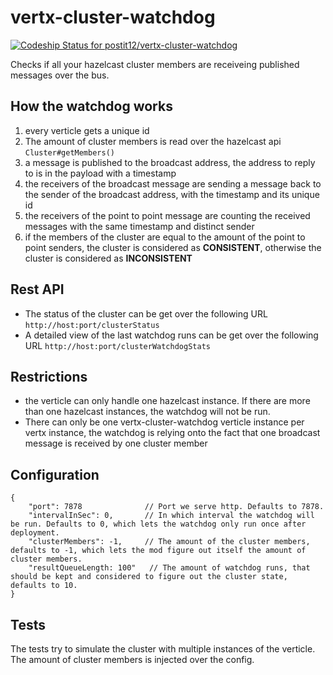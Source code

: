 vertx-cluster-watchdog
======================

[ ![Codeship Status for postit12/vertx-cluster-watchdog](https://codeship.com/projects/05fe16e0-f0cf-0132-7113-460dfda79260/status?branch=master)](https://codeship.com/projects/84716)

Checks if all your hazelcast cluster members are receiveing published messages over the bus.

How the watchdog works
----------------------

1. every verticle gets a unique id
1. The amount of cluster members is read over the hazelcast api `Cluster#getMembers()`
1. a message is published to the broadcast address, the address to reply to is in the payload with a timestamp
1. the receivers of the broadcast message are sending a message back to the sender of the broadcast address, with the timestamp and its unique id
1. the receivers of the point to point message are counting the received messages with the same timestamp and distinct sender
1. if the members of the cluster are equal to the amount of the point to point senders, the cluster is considered as **CONSISTENT**, otherwise the cluster is considered as **INCONSISTENT**

Rest API
--------

* The status of the cluster can be get over the following URL `http://host:port/clusterStatus`
* A detailed view of the last watchdog runs can be get over the following URL `http://host:port/clusterWatchdogStats`

Restrictions
------------

* the verticle can only handle one hazelcast instance. If there are more than one hazelcast instances, the watchdog will not be run.
* There can only be one vertx-cluster-watchdog verticle instance per vertx instance, the watchdog is relying onto the fact that one broadcast message is received by one cluster member

Configuration
-------------

    {
        "port": 7878              // Port we serve http. Defaults to 7878.
        "intervalInSec": 0,       // In which interval the watchdog will be run. Defaults to 0, which lets the watchdog only run once after deployment. 	                         
        "clusterMembers": -1,     // The amount of the cluster members, defaults to -1, which lets the mod figure out itself the amount of cluster members. 
        "resultQueueLength: 100"   // The amount of watchdog runs, that should be kept and considered to figure out the cluster state, defaults to 10.
    }
    
Tests
-----

The tests try to simulate the cluster with multiple instances of the verticle. The amount of cluster members is injected over the config.
    
